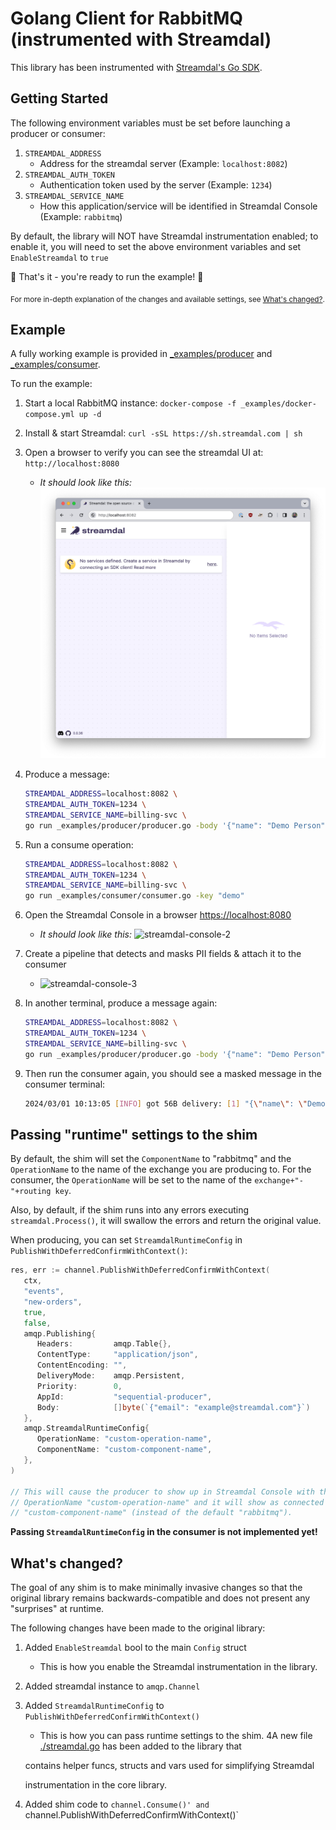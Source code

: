  Golang Client for RabbitMQ (instrumented with Streamdal)
=====================================================================================

This library has been instrumented with [Streamdal's Go SDK](https://github.com/streamdal/streamdal/tree/main/sdks/go).

## Getting Started

The following environment variables must be set before launching a producer or consumer:

1. `STREAMDAL_ADDRESS`
    - Address for the streamdal server (Example: `localhost:8082`)
1. `STREAMDAL_AUTH_TOKEN`
    - Authentication token used by the server (Example: `1234`)
1. `STREAMDAL_SERVICE_NAME`
    - How this application/service will be identified in Streamdal Console (Example: `rabbitmq`)

By default, the library will NOT have Streamdal instrumentation enabled; to enable it,
you will need to set the above environment variables and set `EnableStreamdal` to `true`

🎉 That's it - you're ready to run the example! 🎉

<sub>For more in-depth explanation of the changes and available settings, see [What's changed?](#whats-changed).</sub>

## Example

A fully working example is provided in [_examples/producer](_examples/producer/producer.go) and
[_examples/consumer](_examples/consumer/consumer.go).

To run the example:

1. Start a local RabbitMQ instance: `docker-compose -f _examples/docker-compose.yml up -d`
1. Install & start Streamdal: `curl -sSL https://sh.streamdal.com | sh`
1. Open a browser to verify you can see the streamdal UI at: `http://localhost:8080`
    - _It should look like this:_ ![streamdal-console-1](./assets/streamdal-console-1.png)

1. Produce a message:

    ```bash
   STREAMDAL_ADDRESS=localhost:8082 \
   STREAMDAL_AUTH_TOKEN=1234 \
   STREAMDAL_SERVICE_NAME=billing-svc \
   go run _examples/producer/producer.go -body '{"name": "Demo Person", "email": "demo.p@streamdal.com"}' -key "demo"
    ```

1. Run a consume operation:

   ```bash
   STREAMDAL_ADDRESS=localhost:8082 \
   STREAMDAL_AUTH_TOKEN=1234 \
   STREAMDAL_SERVICE_NAME=billing-svc \
   go run _examples/consumer/consumer.go -key "demo"
    ```

1. Open the Streamdal Console in a browser [https://localhost:8080](https://localhost:8080)
    - _It should look like this:_ ![streamdal-console-2](./assets/streamdal-console-2.png)
1. Create a pipeline that detects and masks PII fields & attach it to the consumer
    - ![streamdal-console-3](./assets/streamdal-console-3.png)

1. In another terminal, produce a message again:

    ```bash
   STREAMDAL_ADDRESS=localhost:8082 \
   STREAMDAL_AUTH_TOKEN=1234 \
   STREAMDAL_SERVICE_NAME=billing-svc \
   go run _examples/producer/producer.go -body '{"name": "Demo Person", "email": "demo.p@streamdal.com"}' -key "demo"
    ```
   
1. Then run the consumer again, you should see a masked message in the consumer terminal:

    ```bash
   2024/03/01 10:13:05 [INFO] got 56B delivery: [1] "{\"name\": \"Demo Person\", \"email\": \"demo****************\"}"
    ```

## Passing "runtime" settings to the shim

By default, the shim will set the `ComponentName` to "rabbitmq" and the `OperationName`
to the name of the exchange you are producing to. For the consumer, the
`OperationName` will be set to the name of the `exchange+"-"+routing key`.

Also, by default, if the shim runs into any errors executing `streamdal.Process()`,
it will swallow the errors and return the original value.

When producing, you can set `StreamdalRuntimeConfig` in `PublishWithDeferredConfirmWithContext()`:

```go
res, err := channel.PublishWithDeferredConfirmWithContext(
   ctx,
   "events",
   "new-orders",
   true,
   false,
   amqp.Publishing{
      Headers:         amqp.Table{},
      ContentType:     "application/json",
      ContentEncoding: "",
      DeliveryMode:    amqp.Persistent,
      Priority:        0,
      AppId:           "sequential-producer",
      Body:            []byte(`{"email": "example@streamdal.com"}`)
   },
   amqp.StreamdalRuntimeConfig{
      OperationName: "custom-operation-name",
      ComponentName: "custom-component-name",
   },
)

// This will cause the producer to show up in Streamdal Console with the
// OperationName "custom-operation-name" and it will show as connected to
// "custom-component-name" (instead of the default "rabbitmq").
```

**Passing `StreamdalRuntimeConfig` in the consumer is not implemented yet!**

## What's changed?

The goal of any shim is to make minimally invasive changes so that the original
library remains backwards-compatible and does not present any "surprises" at
runtime.

The following changes have been made to the original library:

1. Added `EnableStreamdal` bool to the main `Config` struct
    - This is how you enable the Streamdal instrumentation in the library.
2. Added streamdal instance to `amqp.Channel`
3. Added `StreamdalRuntimeConfig` to `PublishWithDeferredConfirmWithContext()`
    - This is how you can pass runtime settings to the shim.
4A new file [./streamdal.go](./streamdal.go) has been added to the library that

   contains helper funcs, structs and vars used for simplifying Streamdal

   instrumentation in the core library.
5. Added shim code to `channel.Consume()' and `channel.PublishWithDeferredConfirmWithContext()`


